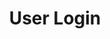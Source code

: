 ---
layout: chapter
title: User Login
slides:

  - class: title-slide
    content: |

      ![Gather Workshops Logo]([[BASE_URL]]/theme/assets/images/gw_logo.png)

      # User Login
      _Authenticating users_




  - content: |

      ## Setting up Flask-Login

      This plugin will make it super easy
      for us to log users in and out.


  - content: |

      ### Install the flask-login plugin

      ```bash
      pip install flask-login
      ```

      Python plugins need to be 
      installed from the shell.



  - content: |

      ### Ready for use

      We can now use it by importing the 
      **flask-login** package wherever we need.



  - content: |

      ### Create a usermanager file

      In your message-board application folder,
      create a new file called **usermanager.py**



  - content: |

      ### Import your website

      ```python
      from public import website
      ```

      Import your message-board Flask website
      at the top of your **usermanager.py** file.


  - content: |

      ### Import flask login

      ```python
      from public import website
      from flask.ext import login as flask_login
      ```

      Also import the **flask-login** plugin
      so we can use the additional functionality.


  - content: |

      ### Add a secret key

      ```python
      from public import website
      from flask.ext import login as flask_login

      website.secret_key = 'super secret string' 
      ```

      This is a requirement of flask-login
      which we need to avoid errors.


  - content: |

      ### Initialise flask login

      ```python
      from public import website
      from flask.ext import login as flask_login

      website.secret_key = 'super secret string' 

      login_manager = flask_login.LoginManager()
      login_manager.init_app(website)
      ```

      Create an instance of the login manager
      and pass it a reference to your web app.


  - content: |

      ### Check website works

      Open your website in the browser and
      click through pages to check they still work.

      Your site should work, with nothing changed.
      {:.checkpoint}







  - content: |

      ## Create a User class

      The flask-login plugin requires that we have
      a User class with a set of predefined functions.


  - content: |

      ### Create a User class

      ```python
      login_manager = flask_login.LoginManager()
      login_manager.init_app(website)

      class User(flask_login.UserMixin):

          def __init__(self, username, password):
              self.username = username
              self.password = password
              self.authenticated = False
      ```

      In your **user manager** after the login manager setup code, 
      create a **User** class which requires a username and password.


  - content: |

      ### Add a function to get the id

      ```python
      class User(flask_login.UserMixin):

          def __init__(self, username, password):
              self.username = username
              self.password = password
              self.authenticated = False

          def get_id(self):
              return self.username

      ```

      The flask-login plugin needs to be able to
      access a unique id for every user.


  - content: |

      ### Add a function to check authentication

      ```python
          def __init__(self, username, password):
              self.username = username
              self.password = password
              self.authenticated = False

          def get_id(self):
              return self.username

          def is_authenticated(self):
              return self.authenticated
      ```

      In our app, if we find a user in the database
      we assume they are authenticated so always return True.



  - content: |

      ### Add a function to check if a user is active

      ```python
          def __init__(self, username, password):
              self.username = username
              self.password = password
              self.authenticated = False
              
          def get_id(self):
              return self.username

          def is_authenticated(self):
              return self.authenticated

          def is_active(self):
              return True
      ```

      In our app, every user who exists can be treated
      as an "active" user, so always return true.


  - content: |

      ### Add a function to check if a user is anonymous

      ```python
      def get_id(self):
          return self.username

      def is_authenticated(self):
          return self.authenticated

      def is_active(self):
          return True

      def is_anonymous(self):
          return False

      ```

      Our app doesn't support anonymous users,
      so this function always returns False.

  - content: |

      ### Check your User class structure is correct


      ```python
      class User(flask_login.UserMixin):

          def __init__(self, username, password):
              self.username = username
              self.password = password
              self.authenticated = False

          def get_id(self):
              return self.username

          def is_authenticated(self):
              return self.authenticated

          def is_active(self):
              return True

          def is_anonymous(self):
              return False
      ```
      {:style="font-size:40%"}

      Your finished User class should look like this.
      {:.checkpoint}










  - content: |

      ## Create a user loader function

      The flask-login plugin also requires us to have a 
      function which can load a user based on their username.


  - content: |

      ### Create a dummy user loader function

      ```python
      @login_manager.user_loader
      def load_user(username):
          return None
      ```

      In your usermanager file, create a placeholder 
      function called load_user which returns None.

  - content: |

      ### Site should work

      Open your site in the browser and check
      that everything is still working.

      Your site should work, but still no change!
      {:.checkpoint}






  - content: |

      ## Restrict access to pages

      We can make certain pages of our site
      only accessible for logged in users.


  - content: |

      ### Import the "login required" mixin

      ```python
      from flask.ext.login import login_required
      ```

      In the usermanager import **login_required**, 
      a mixin we can apply to routes to restrict access.

  - content: |

      ### Import the user manager into routes

      ```python
      from public import usermanager
      ```

      This will allow us to use the **login_required** mixin
      and other functions we defined in the usermanager.


  - content: |

      ### Add "login required" to the new message page

      ```python
      @website.route('/new-message')
      @usermanager.login_required
      def new_message():
          return render_template('new-message.html')
      ```

      This tells Flask that login is required
      to access the new_message route.

  - content: |

      ### Check access is restricted

      Navigate to the new-message page in your browser
      to check that access is restricted.

      You should see an "Unauthorized" notice.
      {:.checkpoint}


  - content: |

      ### Set the login page

      ```python
      login_manager = flask_login.LoginManager()
      login_manager.init_app(website)

      login_manager.login_view = "sign_in"
      ```

      This tells the flask-login plugin where people
      should be sent if they are not logged in and
      try to access a restricted page.

  - content: |

      ### Check the login redirect works

      Try to navigate to the restricted "new message" page
      and check that you are redirected to the login page.

      Restricted pages should redirect to the login page.
      {:.checkpoint}














  - content: |

      ## Create function to sign in users

      This function in **usermanager** will take a 
      username and password, then return a signed in user.

  - content: |

      ### Add the "sign_in_user" function to usermanager

      ```python
      def sign_in_user(username, password):

          user = load_user(username)

          if user and user.password == password:
            user.authenticated = True
            flask_login.login_user(user)

          return flask_login.current_user
      ```

      This function creates an actual **User** object
      and logs that user in using **flask-login**.


  - content: |

      ### Check your app runs

      Run your website and click around
      to check for any new errors.

      Your website should run and be error-free.
      {:.checkpoint}






  - content: |

      ## Authenticate the user

      Sign in the user with the username
      and password they entered in the form.


  - content: |

      ### Use the username and password to authenticate

      ```python
      if request.method == 'POST':

          username = request.form.get('username')
          password = request.form.get('password')

          user = usermanager.sign_in_user(username, password)
      ```

      We can pass the username and password to
      the `sign_in_user` function to sign them in.


  - content: |

      ### Redirect based on the result

      ```python
      if request.method == 'POST':

          username = request.form.get('username')
          password = request.form.get('password')

          user = usermanager.sign_in_user(username, password)

          if user.is_authenticated():
              return redirect('/')
          else:
              return render_template('sign-in.html')
      ```

      If the user exists, they will be authenticated
      and we can redirect them to the home page.

      If they don't exist, we keep them on the sign in page.


  - content: |

      ### Check your site works

      Everything should work as normal, except that
      signing in will always keep you on the sign in page.








  - content: |

      ## Implement the user loader function

      We have a function to load a user but it
      always returns None, it should return a user.


  - content: |

      ### Import the datamanager into the usermanager

      ```python
      from public import datamanager
      ```

      Import the data manager so that we can 
      access the database to look up a user.


  - content: |

      ### Write a query to find the user

      ```python
      @login_manager.user_loader
      def load_user(username):

          query_string = (
            'SELECT user_id, username, password, first_name, last_name ' 
            'FROM users '
            'WHERE username = ?'
          )
      ```

      The query is fairly straightforward, but we also
      included a question mark so we can pass in a username.


  - content: |

      ### Run the query, passing it the username parameter

      ```python
      @login_manager.user_loader
      def load_user(username):

          query_string = (
            'SELECT user_id, username, password, first_name, last_name ' 
            'FROM users '
            'WHERE username = ?'
          )

          query_result = datamanager.query_db(query_string, [username], one=True)
      ```


  - content: |

      ### If the query fails then return None

      ```python
      @login_manager.user_loader
      def load_user(username):

          query_string = (
            'SELECT user_id, username, password, first_name, last_name ' 
            'FROM users '
            'WHERE username = ?'
          )

          query_result = datamanager.query_db(query_string, [username], one=True)

          if query_result == None:
              return None
      ```


  - content: |

      ### If the query succeeds then create and return a User

      ```python
          query_result = datamanager.query_db(query_string, [username], one=True)

          if query_result == None:
              return None

          else:
              user = User(
                  query_result['username'],
                  query_result['password']
              )

              return user
      ```


  - content: |

      ### Site should be working

      Check your site is working
      and sign in is supported.

      You should be able to log in to your website.
      {:.checkpoint}


  - content: |

      ### Signing in should allow access to new messages

      Check that once you've signed in
      you can access the **new message** page.








  








  







  - content: |
      
      ## Sign out user

      Now we can also add functionality
      for a user to sign out.


  - content: |

      ### Create sign out route

      ```python
      # sign out page
      @website.route('/sign-out')
      def sign_out():
          return render_template('sign-out.html')
      ```


  - content: |

      ### Create sign_out_user function

      In usermanager.py:

      ```python
      def sign_out_user():
          flask_login.logout_user()
      ```

  - content: |

      ### Call sign out function from route

      ```python
      # sign out page
      @website.route('/sign-out')
      def sign_out():
          usermanager.sign_out_user()
          return render_template('sign-out.html')
      ```


  - content: |

      ### Test that you can sign in and sign out







  - content: |

      ## Password encryption
      
      You should totes encrypt passwords
      but we're not doing it today







  - content: |

      ## Using user data in templates

      We can display user data, or use their info
      to show and hide elements on a page.


  - content: |

      ### Displaying a username

      ```html
      {% if current_user.is_authenticated %}
          Hello {% current_user.username %}
      {% endif %}
      ```

  - content: |

      ### Smart sign in / sign out links

      ```html
      <nav>

          <a href="/">Home</a>
          <a href="/new-message">New Message</a>

          {% if current_user.is_authenticated %}
            <a href="/sign-out">Sign out</a>
          {% else %}
            <a href="/sign-in">Sign in</a>
          {% endif %}

      </nav>
      ```







  - content: |

      ![Thumbs Up!]([[BASE_URL]]/theme/assets/images/thumbs-up.svg){: height="200"}

      ## User Login: Complete!

      [Take me to the next chapter!](authenticated-forms.html)


---